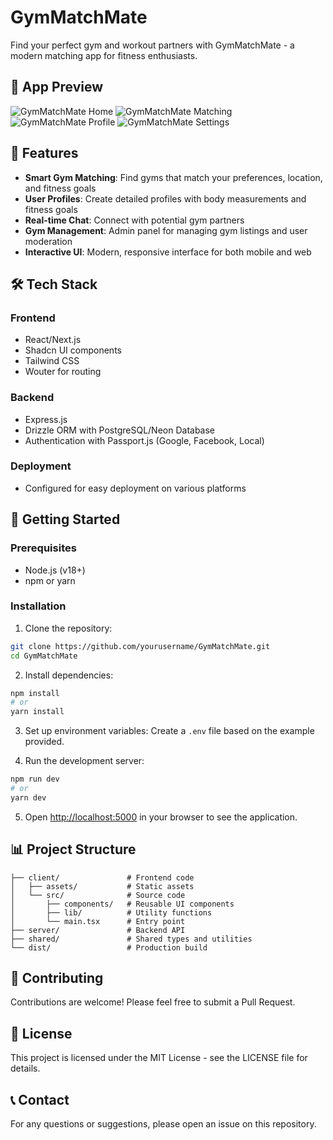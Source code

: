 # GymMatchMate

Find your perfect gym and workout partners with GymMatchMate - a modern matching app for fitness enthusiasts.

## 📱 App Preview

![GymMatchMate Home](client/assets/previews/Screenshot%202025-04-15%20at%203.25.56%20PM.png)
![GymMatchMate Matching](client/assets/previews/Screenshot%202025-04-15%20at%203.27.22%20PM.png)
![GymMatchMate Profile](client/assets/previews/Screenshot%202025-04-15%20at%203.28.04%20PM.png)
![GymMatchMate Settings](client/assets/previews/Screenshot%202025-04-15%20at%203.28.33%20PM.png)

## 🌟 Features

- **Smart Gym Matching**: Find gyms that match your preferences, location, and fitness goals
- **User Profiles**: Create detailed profiles with body measurements and fitness goals
- **Real-time Chat**: Connect with potential gym partners
- **Gym Management**: Admin panel for managing gym listings and user moderation
- **Interactive UI**: Modern, responsive interface for both mobile and web

## 🛠️ Tech Stack

### Frontend
- React/Next.js
- Shadcn UI components
- Tailwind CSS
- Wouter for routing

### Backend
- Express.js
- Drizzle ORM with PostgreSQL/Neon Database
- Authentication with Passport.js (Google, Facebook, Local)

### Deployment
- Configured for easy deployment on various platforms

## 🚀 Getting Started

### Prerequisites
- Node.js (v18+)
- npm or yarn

### Installation

1. Clone the repository:
```bash
git clone https://github.com/yourusername/GymMatchMate.git
cd GymMatchMate
```

2. Install dependencies:
```bash
npm install
# or
yarn install
```

3. Set up environment variables:
Create a `.env` file based on the example provided.

4. Run the development server:
```bash
npm run dev
# or
yarn dev
```

5. Open [http://localhost:5000](http://localhost:5000) in your browser to see the application.

## 📊 Project Structure

```
├── client/               # Frontend code
│   ├── assets/           # Static assets
│   └── src/              # Source code
│       ├── components/   # Reusable UI components
│       ├── lib/          # Utility functions
│       └── main.tsx      # Entry point
├── server/               # Backend API
├── shared/               # Shared types and utilities
└── dist/                 # Production build
```

## 🤝 Contributing

Contributions are welcome! Please feel free to submit a Pull Request.

## 📝 License

This project is licensed under the MIT License - see the LICENSE file for details.

## 📞 Contact

For any questions or suggestions, please open an issue on this repository. 